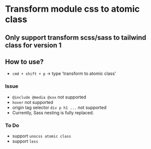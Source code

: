 # Transform module css to atomic class

## Only support transform scss/sass to tailwind class for version 1

## How to use?

- ```cmd + shift + p``` -> type 'transform to atomic class'

### Issue

- ```@include @media @xxx``` not supported
- ```hover``` not supported
- origin tag selector ```div p h1 ...``` not supported
- Currently, Sass nesting is fully replaced.

### To Do

- support ```unocss atomic class```
- support ```less```
